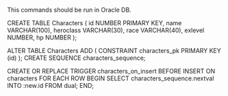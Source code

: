 This commands should be run in Oracle DB.


CREATE TABLE Characters (
   id         NUMBER PRIMARY KEY,
   name       VARCHAR(100),
   heroclass      VARCHAR(30),
   race     VARCHAR(40),
   exlevel      NUMBER,
   hp        NUMBER
);

ALTER TABLE Characters
  ADD (
    CONSTRAINT characters_pk PRIMARY KEY (id)
  );
CREATE SEQUENCE characters_sequence;


CREATE OR REPLACE TRIGGER characters_on_insert
  BEFORE INSERT ON characters
  FOR EACH ROW
BEGIN
  SELECT characters_sequence.nextval
  INTO :new.id
  FROM dual;
END;

